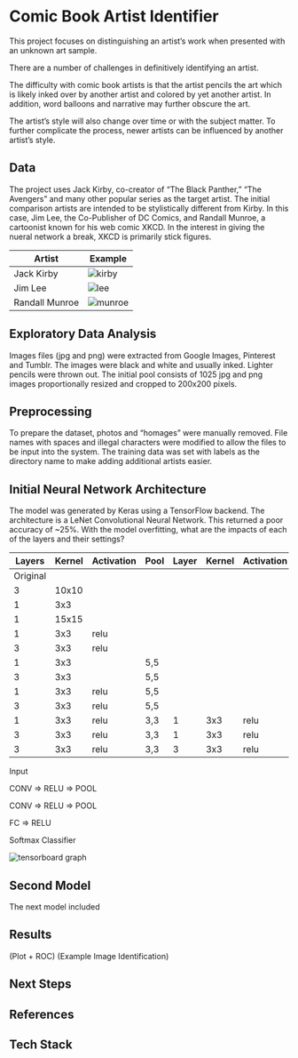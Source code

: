 # Comic Book Artist Identifier

This project focuses on distinguishing an artist’s work when presented with an unknown art sample. 

There are a number of challenges in definitively identifying an artist.

The difficulty with comic book artists is that the artist pencils the art which is likely inked over by another artist and colored by yet another artist. In addition, word balloons and narrative may further obscure the art. 

The artist’s style will also change over time or with the subject matter. To further complicate the process, newer artists can be influenced by another artist’s style.


## Data
The project uses Jack Kirby, co-creator of “The Black Panther,” “The Avengers” and many other popular series as the target artist. The initial comparison artists are intended to be stylistically different from Kirby. In this case, Jim Lee, the Co-Publisher of DC Comics, and Randall Munroe, a cartoonist known for his web comic XKCD. In the interest in giving the nueral network a break, XKCD is primarily stick figures.

| Artist  | Example  |
|---|---|
|Jack Kirby| ![kirby](https://github.com/rhaussmann/ds-capstone-2/blob/master/img/jack_kirby.jpg) |
|Jim Lee  | ![lee](https://github.com/rhaussmann/ds-capstone-2/blob/master/img/jim_lee.jpg)|
| Randall Munroe  | ![munroe](https://github.com/rhaussmann/ds-capstone-2/blob/master/img/cat_proximity.png)  |



## Exploratory Data Analysis
Images files (jpg and png) were extracted from Google Images, Pinterest and Tumblr. The images were black and white and usually inked. Lighter pencils were thrown out. The initial pool consists of 1025 jpg and png images proportionally resized and cropped to 200x200 pixels.


## Preprocessing
To prepare the dataset, photos and “homages” were manually removed. File names with spaces and illegal characters were modified to allow the files to be input into the system. The training data was set with labels as the directory name to make adding additional artists easier.

## Initial Neural Network Architecture

The model was generated by Keras using a TensorFlow backend. The architecture is a LeNet Convolutional Neural Network. This returned a poor accuracy of ~25%. With the model overfitting, what are the impacts of each of the layers and their settings?

| Layers  |  Kernel |  Activation |  Pool | Layer  | Kernel  |  Activation | Pool  | Image  |
|---|---|---|---|---|---|---|---|---|
| Original  |   |   |   |   |   |   |   | ![1](https://github.com/rhaussmann/ds-capstone-2/blob/master/img/1-original.png)  |
|  3 | 10x10  |   |   |   |   |   |   |  ![2](https://github.com/rhaussmann/ds-capstone-2/blob/master/img/2-10x10_convcat.png)  |
|  1 | 3x3  |   |   |   |   |   |   |  ![3](https://github.com/rhaussmann/ds-capstone-2/blob/master/img/3-conv2d_3x3_.png)  |
|  1 | 15x15  |   |   |   |   |   |   |  ![4](https://github.com/rhaussmann/ds-capstone-2/blob/master/img/4-conv_15x15.png)  |
|  1 | 3x3  | relu  |   |   |   |   |   |  ![5](https://github.com/rhaussmann/ds-capstone-2/blob/master/img/5-conv3x3_relu.png)   |
|  3 | 3x3  | relu  |   |   |   |   |   |   ![6](https://github.com/rhaussmann/ds-capstone-2/blob/master/img/6-conv_3x3_relu_3filter.png)  |
| 1  | 3x3  |   | 5,5  |   |   |   |   |   ![7](https://github.com/rhaussmann/ds-capstone-2/blob/master/img/7-add_maxpooling.png)  |
|  3 | 3x3  |   | 5,5  |   |   |   |   |   ![8](https://github.com/rhaussmann/ds-capstone-2/blob/master/img/8-3layer_maxpooling.png)  |
|  1 | 3x3  | relu  | 5,5  |   |   |   |   |   ![9](https://github.com/rhaussmann/ds-capstone-2/blob/master/img/9-relu+pool.png)  |
| 3  | 3x3  | relu  | 5,5  |   |   |   |   |   ![10](https://github.com/rhaussmann/ds-capstone-2/blob/master/img/10-relu+pool.png)  |
|  1 | 3x3  | relu  |  3,3 |  1 | 3x3  | relu  |  3,3 |  ![11](https://github.com/rhaussmann/ds-capstone-2/blob/master/img/11-conv+pool_lenet.png)  |
|  3 | 3x3  | relu  |  3,3 |  1 | 3x3  | relu  |  2,2 |   ![12](https://github.com/rhaussmann/ds-capstone-2/blob/master/img/12-lenet2.png)|
|  3 | 3x3  | relu  |  3,3 |  3 | 3x3  | relu  |  2,2 |   ![13](https://github.com/rhaussmann/ds-capstone-2/blob/master/img/13-lenet3.png)  |


Input

CONV => RELU => POOL

CONV => RELU => POOL

FC => RELU

Softmax Classifier

![tensorboard graph](https://github.com/rhaussmann/ds-capstone-2/blob/master/img/tensor_graph.png "Tensorboard Graph")


## Second Model
The next model included 
## Results

(Plot + ROC)
(Example Image Identification)

## Next Steps

## References

## Tech Stack
